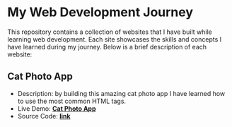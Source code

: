 # My Web Development Journey

This repository contains a collection of websites that I have built while learning web development. Each site showcases the skills and concepts I have learned during my journey. Below is a brief description of each website:

## Cat Photo App
-   Description: by building this amazing cat photo app I have learned how to use the most common HTML tags.
-   Live Demo: [**Cat Photo App**](https://hixcoder.github.io/Cat-Photo-App/)
-   Source Code: [**link**](https://github.com/hixcoder/Cat-Photo-App)
